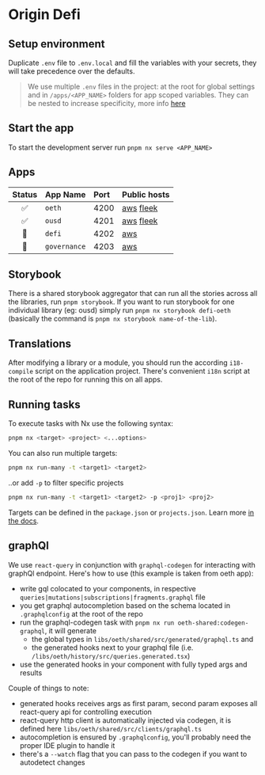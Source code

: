 # Origin Defi

## Setup environment

Duplicate `.env` file to `.env.local` and fill the variables with your secrets, they will take precedence over the defaults.

> We use multiple `.env` files in the project: at the root for global settings and in `/apps/<APP_NAME>` folders for app scoped variables. They can be nested to increase specificity, more info [here](https://nx.dev/recipes/tips-n-tricks/define-environment-variables)

## Start the app

To start the development server run `pnpm nx serve <APP_NAME>`

## Apps

| Status | App Name   | Port | Public hosts |
|:------:|:-------------|:-----|:-------------|
|   ✅   | `oeth`       | 4200 | [aws](https://app.oeth.com/) [fleek](https://defi-oeth.on.fleek.co/)    |
|   ✅   | `ousd`       | 4201 | [aws](https://app.ousd.com/) [fleek](https://defi-ousd.on.fleek.co/)    |
|   🚧   | `defi`       | 4202 | [aws](https://next.drvhjg4vfr6lu.amplifyapp.com/)    |
|   🚧   | `governance` | 4203 | [aws](https://governance.ousd.com/)   |

## Storybook

There is a shared storybook aggregator that can run all the stories across all the libraries, run `pnpm storybook`. If you want to run storybook for one individual library (eg: ousd) simply run `pnpm nx storybook defi-oeth` (basically the command is `pnpm nx storybook name-of-the-lib`).

## Translations

After modifying a library or a module, you should run the according `i18-compile` script on the application project. There's  convenient `i18n` script at the root of the repo for running this on all apps.

## Running tasks

To execute tasks with Nx use the following syntax:

```bash
pnpm nx <target> <project> <...options>
```

You can also run multiple targets:

```bash
pnpm nx run-many -t <target1> <target2>
```

..or add `-p` to filter specific projects

```bash
pnpm nx run-many -t <target1> <target2> -p <proj1> <proj2>
```

Targets can be defined in the `package.json` or `projects.json`. Learn more [in the docs](https://nx.dev/core-features/run-tasks).

## graphQl

We use `react-query` in conjunction with `graphql-codegen` for interacting with graphQl endpoint. Here's how to use (this example is taken from oeth app):

- write gql colocated to your components, in respective `queries|mutations|subscriptions|fragments.graphql` file
- you get graphql autocompletion based on the schema located in `.graphqlconfig` at the root of the repo
- run the graphql-codegen task with `pnpm nx run oeth-shared:codegen-graphql`, it will generate 
  - the global types in `libs/oeth/shared/src/generated/graphql.ts` and 
  - the generated hooks next to your graphql file (i.e. `/libs/oeth/history/src/queries.generated.tsx`)
- use the generated hooks in your component with fully typed args and results

Couple of things to note:
- generated hooks receives args as first param, second param exposes all react-query api for controlling execution
- react-query http client is automatically injected via codegen, it is defined here `libs/oeth/shared/src/clients/graphql.ts`
- autocompletion is ensured by `.graphqlconfig`, you'll probably need the proper IDE plugin to handle it
- there's a `--watch` flag that you can pass to the codegen if you want to autodetect changes
